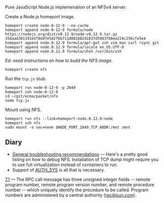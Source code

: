 Pure JavaScript Node.js implemenation of an NFSv4 server.

Create a Node.js homeport image.

```console
homeport create node-0-12-9 --no-cache
homeport append node-0-12-9 formula/node https://nodejs.org/dist/v0.12.9/node-v0.12.9.tar.gz 35daad301191e5f8dd7e5d2fbb711d081b82d1837d59837b8ee224c256cfe5e4
homeport append node.0.12.9 formula/apt-get zsh vim man curl rsync git
homeport append node.0.12.9 formula/locale en_US.UTF-8
homeport append node.0.12.9 formula/chsh /usr/bin/zsh
```

*Ed: need instructions on how to build the NFS image.*

```console
homeport create nfs
```

Run the `tcp.js` stub.

```console
homeport run node-0-12-9 -p 2049
homeport ssh node-0-12-9
cd ~/git/ecma/packet/nfs
node tcp.js
```

Mount using NFS.

```console
homeport run nfs --link=homeport-node.0.12.9:node
homeport ssh nfs
sudo mount -o sec=none $NODE_PORT_2049_TCP_ADDR:/mnt /mnt
```

## Diary

* [General troubleshooting
recommendations](http://wiki.linux-nfs.org/wiki/index.php/General_troubleshooting_recommendations)
&mdash; Here's a pretty good listing on how to debug NFS. Installation of TCP
dump might require you to use full virtualization instead of containers to run.
* Support of
[AUTH\_SYS](https://access.redhat.com/documentation/en-US/Red_Hat_Enterprise_Linux/6/html/Storage_Administration_Guide/s1-nfs-security.html)
is all that is necessary.

[7.1](https://tools.ietf.org/html/rfc1831#section-7.1) &mdash; The RPC call
message has three unsigned integer fields -- remote program number, remote
program version number, and remote procedure number -- which uniquely identify
the procedure to be called. Program numbers are administered by a central
authority (rpc@sun.com).
